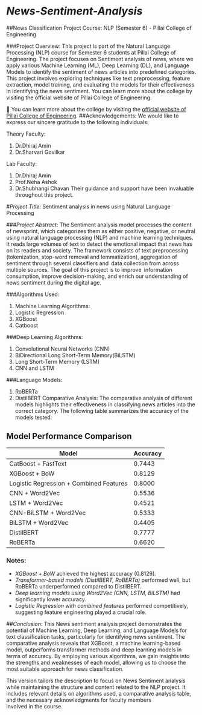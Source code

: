 # *News-Sentiment-Analysis*
##News Classification Project
Course: NLP (Semester 6) - Pillai College of Engineering

###Project Overview:
This project is part of the Natural Language Processing (NLP) course for Semester 6 students at Pillai College of Engineering. The project focuses on Sentiment analysis of news, where we apply various Machine Learning (ML), Deep Learning (DL), and Language Models to identify the sentiment of news articles into predefined categories. This project involves exploring techniques like text preprocessing, feature extraction, model training, and evaluating the models for their effectiveness in identifying the news sentiment.
You can learn more about the college by visiting the official website of Pillai College of Engineering.

🔗 You can learn more about the college by visiting the [official website of Pillai College of Engineering](https://www.pce.ac.in).
##Acknowledgements:
We would like to express our sincere gratitude to the following individuals:

Theory Faculty:

1.   Dr.Dhiraj Amin
2.   Dr.Sharvari Govilkar

Lab Faculty:
1. Dr.Dhiraj Amin
2. Prof.Neha Ashok
3. Dr.Shubhangi Chavan
Their guidance and support have been invaluable throughout this project.

#*Project Title*: Sentiment analysis in news using Natural Language Processing

###*Project Abstract*:
The Sentiment analysis model processes the content of newsprint, which categorizes them as either positive, negative, or neutral using natural language processing (NLP) and machine learning techniques. It reads large volumes of text to detect the emotional impact that news has on its readers and society. The framework consists of text preprocessing (tokenization, stop-word removal and lemmatization), aggregation of sentiment through several classifiers and data collection from across multiple sources. The goal of this project is to improve information consumption, improve decision-making, and enrich our understanding of news sentiment during the digital age.

###Algorithms Used:
1. Machine Learning Algorithms:
2. Logistic Regression
3. XGBoost
4. Catboost 

###Deep Learning Algorithms:
1. Convolutional Neural Networks (CNN)
2. BiDirectional Long Short-Term Memory(BiLSTM)
3. Long Short-Term Memory (LSTM)
4. CNN and LSTM

###Language Models:
1. RoBERTa
2. DistilBERT 
Comparative Analysis:
The comparative analysis of different models highlights their effectiveness in classifying news articles into the correct category. The following table summarizes the accuracy of the models tested:

## Model Performance Comparison

| Model                                       | Accuracy |
|---------------------------------------------|----------|
| CatBoost + FastText                         | 0.7443   |
| XGBoost + BoW                               | 0.8129   |
| Logistic Regression + Combined Features     | 0.8000   |
| CNN + Word2Vec                              | 0.5536   |
| LSTM + Word2Vec                             | 0.4521   |
| CNN-BiLSTM + Word2Vec                       | 0.5333   |
| BiLSTM + Word2Vec                           | 0.4405   |
| DistilBERT                                  | 0.7777   |
| RoBERTa                                     | 0.6620   |

### Notes:
- *XGBoost + BoW* achieved the highest accuracy (0.8129).
- *Transformer-based models (DistilBERT, RoBERTa)* performed well, but RoBERTa underperformed compared to DistilBERT.
- *Deep learning models using Word2Vec (CNN, LSTM, BiLSTM)* had significantly lower accuracy.
- *Logistic Regression with combined features* performed competitively, suggesting feature engineering played a crucial role.

##*Conclusion:*
This News sentiment analysis project demonstrates the potential of Machine Learning, Deep Learning, and Language Models for text classification tasks, particularly for identifying news sentiment. The comparative analysis reveals that XGBoost, a machine learning-based model, outperforms transformer methods and deep learning models in terms of accuracy. By employing various algorithms, we gain insights into the strengths and weaknesses of each model, allowing us to choose the most suitable approach for news classification.

This version tailors the description to focus on News Sentiment analysis while maintaining the structure and content related to the NLP project. It includes relevant details on algorithms used, a comparative analysis table, and the necessary acknowledgments for faculty members involved in the course.
